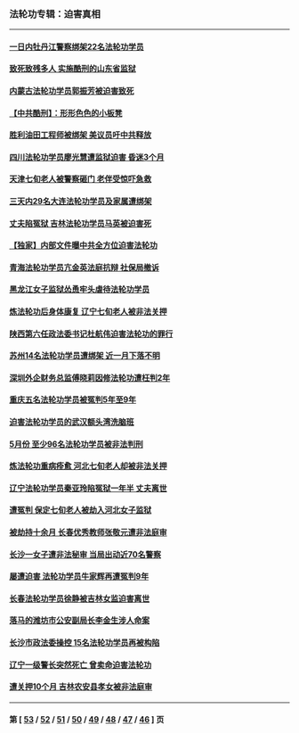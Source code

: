 ### 法轮功专辑：迫害真相
---
#### [一日内牡丹江警察绑架22名法轮功学员](../../pages/nf4379/n13019320.md) 
#### [致死致残多人 实施酷刑的山东省监狱](../../pages/nf4379/n13015426.md) 
#### [内蒙古法轮功学员郭振芳被迫害致死](../../pages/nf4379/n13018105.md) 
#### [【中共酷刑】：形形色色的小板凳](../../pages/nf4379/n13016442.md) 
#### [胜利油田工程师被绑架 美议员吁中共释放](../../pages/nf4379/n13016246.md) 
#### [四川法轮功学员廖光慧遭监狱迫害 昏迷3个月](../../pages/nf4379/n13015133.md) 
#### [天津七旬老人被警察砸门 老伴受惊吓急救](../../pages/nf4379/n13012765.md) 
#### [三天内29名大连法轮功学员及家属遭绑架](../../pages/nf4379/n13012641.md) 
#### [丈夫陷冤狱 吉林法轮功学员马英被迫害死](../../pages/nf4379/n13010395.md) 
#### [【独家】内部文件曝中共全方位迫害法轮功](../../pages/nf4379/n12998099.md) 
#### [青海法轮功学员亢金英法庭抗辩 社保局撤诉](../../pages/nf4379/n13009857.md) 
#### [黑龙江女子监狱怂恿牢头虐待法轮功学员](../../pages/nf4379/n13007918.md) 
#### [炼法轮功后身体康复 辽宁七旬老人被非法关押](../../pages/nf4379/n13007696.md) 
#### [陕西第六任政法委书记杜航伟迫害法轮功的罪行](../../pages/nf4379/n13005495.md) 
#### [苏州14名法轮功学员遭绑架 近一月下落不明](../../pages/nf4379/n13007209.md) 
#### [深圳外企财务总监傅晓莉因修法轮功遭枉判2年](../../pages/nf4379/n13004946.md) 
#### [重庆五名法轮功学员被冤判5年至9年](../../pages/nf4379/n13004833.md) 
#### [迫害法轮功学员的武汉额头湾洗脑班](../../pages/nf4379/n13003316.md) 
#### [5月份 至少96名法轮功学员被非法判刑](../../pages/nf4379/n13003083.md) 
#### [炼法轮功重病痊愈 河北七旬老人却被非法关押](../../pages/nf4379/n13002832.md) 
#### [辽宁法轮功学员秦亚玲陷冤狱一年半 丈夫离世](../../pages/nf4379/n12998985.md) 
#### [遭冤判 保定七旬老人被劫入河北女子监狱](../../pages/nf4379/n12999420.md) 
#### [被劫持十余月 长春优秀教师张敬元遭非法庭审](../../pages/nf4379/n12998678.md) 
#### [长沙一女子遭非法秘审 当局出动近70名警察](../../pages/nf4379/n12996085.md) 
#### [屡遭迫害 法轮功学员牛家辉再遭冤判9年](../../pages/nf4379/n12995918.md) 
#### [长春法轮功学员徐静被吉林女监迫害离世](../../pages/nf4379/n12996729.md) 
#### [落马的潍坊市公安副局长李金生涉人命案](../../pages/nf4379/n12993922.md) 
#### [长沙市政法委操控 15名法轮功学员再被构陷](../../pages/nf4379/n12993415.md) 
#### [辽宁一级警长突然死亡 曾卖命迫害法轮功](../../pages/nf4379/n12991582.md) 
#### [遭关押10个月 吉林农安县孝女被非法庭审](../../pages/nf4379/n12991125.md) 

---
#### 第 [ [53](./53.md) / [52](./52.md) / [51](./51.md) / [50](./50.md) / [49](./49.md) / [48](./48.md) / [47](./47.md) / [46](./46.md) ] 页
